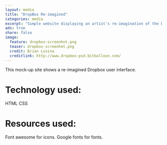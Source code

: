 ```yaml
---
layout: media
title: "DropBox Re-imagined"
categories: media
excerpt: "Simple website displaying an artist's re-imagination of the Dropbox User Interface"
ads: true
share: false
image:
  feature: dropbox-screenhot.png
  teaser: dropbox-screenhot.png
  credit: Brian Lusina
  creditlink: http://www.dropbox-psd.bitballoon.com/
---
```


This mock-up site shows a re-imagined Dropbox user interface.

# Technology used:

HTML
CSS

# Resources used:

Font awesome for icons.
Google fonts for fonts.
